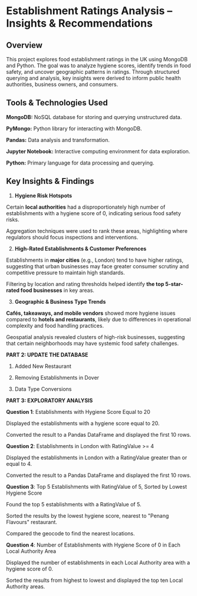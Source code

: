 # Establishment Ratings Analysis – Insights & Recommendations

## Overview
This project explores food establishment ratings in the UK using MongoDB and Python. The goal was to analyze hygiene scores, identify trends in food safety, and uncover geographic patterns in ratings. Through structured querying and analysis, key insights were derived to inform public health authorities, business owners, and consumers.

## Tools & Technologies Used
**MongoDB:** NoSQL database for storing and querying unstructured data.

**PyMongo:** Python library for interacting with MongoDB.

**Pandas:** Data analysis and transformation.

**Jupyter Notebook:** Interactive computing environment for data exploration.

**Python:** Primary language for data processing and querying.

## Key Insights & Findings
1. **Hygiene Risk Hotspots**

Certain **local authorities** had a disproportionately high number of establishments with a hygiene score of 0, indicating serious food safety risks.

Aggregation techniques were used to rank these areas, highlighting where regulators should focus inspections and interventions.

2. **High-Rated Establishments & Customer Preferences**

Establishments in **major cities** (e.g., London) tend to have higher ratings, suggesting that urban businesses may face greater consumer scrutiny and competitive pressure to maintain high standards.

Filtering by location and rating thresholds helped identify **the top 5-star-rated food businesses** in key areas.

3. **Geographic & Business Type Trends**

**Cafés, takeaways, and mobile vendors** showed more hygiene issues compared to **hotels and restaurants**, likely due to differences in operational complexity and food handling practices.

Geospatial analysis revealed clusters of high-risk businesses, suggesting that certain neighborhoods may have systemic food safety challenges.

**PART 2: UPDATE THE DATABASE**

1. Added New Restaurant

2. Removing Establishments in Dover

3. Data Type Conversions

**PART 3: EXPLORATORY ANALYSIS**

**Question 1**: Establishments with Hygiene Score Equal to 20

Displayed the establishments with a hygiene score equal to 20.

Converted the result to a Pandas DataFrame and displayed the first 10 rows.

**Question 2**: Establishments in London with RatingValue >= 4

Displayed the establishments in London with a RatingValue greater than or equal to 4.

Converted the result to a Pandas DataFrame and displayed the first 10 rows.

**Question 3**: Top 5 Establishments with RatingValue of 5, Sorted by Lowest Hygiene Score

Found the top 5 establishments with a RatingValue of 5.

Sorted the results by the lowest hygiene score, nearest to "Penang Flavours" restaurant.

Compared the geocode to find the nearest locations.

**Question 4**: Number of Establishments with Hygiene Score of 0 in Each Local Authority Area

Displayed the number of establishments in each Local Authority area with a hygiene score of 0.

Sorted the results from highest to lowest and displayed the top ten Local Authority areas.
